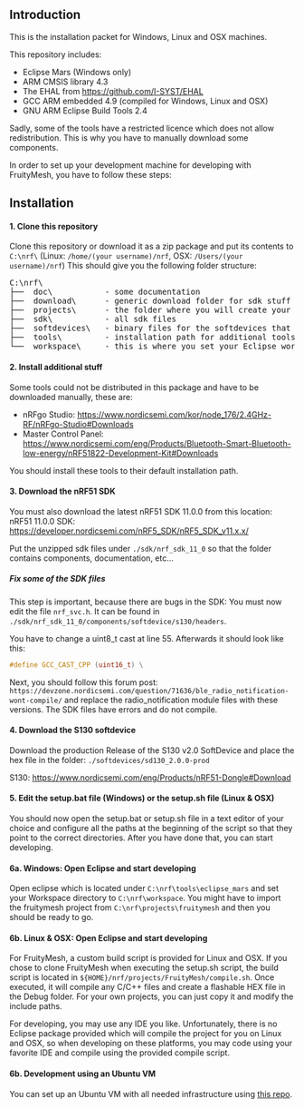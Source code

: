 ## Introduction
This is the installation packet for Windows, Linux and OSX machines.

This repository includes:
- Eclipse Mars (Windows only)
- ARM CMSIS library 4.3
- The EHAL from https://github.com/I-SYST/EHAL
- GCC ARM embedded 4.9 (compiled for Windows, Linux and OSX)
- GNU ARM Eclipse Build Tools 2.4

Sadly, some of the tools have a restricted licence which does not allow redistribution. This is why you have to manually download some components.

In order to set up your development machine for developing with FruityMesh, you have to follow these steps:

## Installation

#### 1. Clone this repository
Clone this repository or download it as a zip package and put its contents to `C:\nrf\` (Linux: `/home/(your username)/nrf`, OSX: `/Users/(your username)/nrf`)
This should give you the following folder structure:
<pre>
C:\nrf\
├──  doc\           - some documentation
├──  download\      - generic download folder for sdk stuff
├──  projects\      - the folder where you will create your projects
├──  sdk\           - all sdk files
├──  softdevices\   - binary files for the softdevices that are used
├──  tools\         - installation path for additional tools or links to these tools
└──  workspace\     - this is where you set your Eclipse workspace
</pre>

#### 2. Install additional stuff
Some tools could not be distributed in this package and have to be downloaded manually, these are:
- nRFgo Studio: https://www.nordicsemi.com/kor/node_176/2.4GHz-RF/nRFgo-Studio#Downloads
- Master Control Panel: https://www.nordicsemi.com/eng/Products/Bluetooth-Smart-Bluetooth-low-energy/nRF51822-Development-Kit#Downloads

You should install these tools to their default installation path.

#### 3. Download the nRF51 SDK

You must also download the latest nRF51 SDK 11.0.0 from this location:
nRF51 11.0.0 SDK: https://developer.nordicsemi.com/nRF5_SDK/nRF5_SDK_v11.x.x/

Put the unzipped sdk files under `./sdk/nrf_sdk_11_0` so that the folder contains components, documentation, etc...

##### Fix some of the SDK files
This step is important, because there are bugs in the SDK: You must now edit the file `nrf_svc.h`. It can be found in `./sdk/nrf_sdk_11_0/components/softdevice/s130/headers`.

You have to change a uint8_t cast at line 55. Afterwards it should look like this:
```C++
#define GCC_CAST_CPP (uint16_t) \
```

Next, you should follow this forum post: `https://devzone.nordicsemi.com/question/71636/ble_radio_notification-wont-compile/` and replace the radio_notification module files with these versions. The SDK files have errors and do not compile.

#### 4. Download the S130 softdevice
Download the production Release of the S130 v2.0 SoftDevice and place the hex file in the folder: `./softdevices/sd130_2.0.0-prod`

S130: https://www.nordicsemi.com/eng/Products/nRF51-Dongle#Download

#### 5. Edit the setup.bat file (Windows) or the setup.sh file (Linux & OSX)
You should now open the setup.bat or setup.sh file in a text editor of your choice and configure all the paths at the beginning of the script so that they point to the correct directories. After you have done that, you can start developing.

#### 6a. Windows: Open Eclipse and start developing
Open eclipse which is located under `C:\nrf\tools\eclipse_mars` and set your Workspace directory to `C:\nrf\workspace`. You might have to import the fruitymesh project from `C:\nrf\projects\fruitymesh` and then you should be ready to go.

#### 6b. Linux & OSX: Open Eclipse and start developing
For FruityMesh, a custom build script is provided for Linux and OSX. If you chose to clone FruityMesh when executing the setup.sh script, the build script is located in `${HOME}/nrf/projects/FruityMesh/compile.sh`. Once executed, it will compile any C/C++ files and create a flashable HEX file in the Debug folder. For your own projects, you can just copy it and modify the include paths.

For developing, you may use any IDE you like. Unfortunately, there is no Eclipse package provided which will compile the project for you on Linux and OSX, so when developing on these platforms, you may code using your favorite IDE and compile using the provided compile script.

#### 6b. Development using an Ubuntu VM

You can set up an Ubuntu VM with all needed infrastructure using [this repo](https://github.com/ihassin/fruity-ubuntu-vm).
